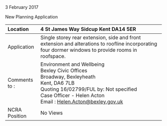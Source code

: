 3 February 2017

New Planning Application

| Location          | 4 St James Way Sidcup Kent DA14 5ER                                                                                                                                                                                                                |
| :---------------- | :------------------------------------------------------------------------------------------------------------------------------------------------------------------------------------------------------------------------------------------------- |
| Application       | Single storey rear extension, side and front extension and alterations to roofline incorporating four dormer windows to provide rooms in roofspace.                                                                                                |
| Comments <br>to : | Environment and Wellbeing <br>Bexley Civic Offices <br>Broadway, Bexleyheath <br>Kent, DA6 7LB <br>Quoting 16/02799/FUL by: Not specified <br>Case Officer - Helen Acton <br>Email : [Helen.Acton@bexley.gov.uk](mailto:Helen.Acton@bexley.gov.uk) |
| NCRA Position     | No Views                                                                                                                                                                                                                                           |
